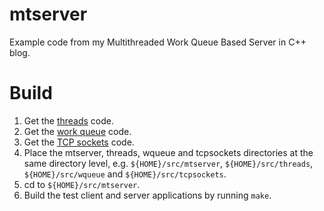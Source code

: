# mtserver

Example code from my Multithreaded Work Queue Based Server in C++ blog.

# Build

1. Get the [threads](https://github.com/vichargrave/threads.git) code.
2. Get the [work queue](https://github.com/vichargrave/wqueue) code.
3. Get the [TCP sockets](https://github.com/vichargrave/tcpsockets) code.
4. Place the mtserver, threads, wqueue and tcpsockets directories at the 
   same directory level, e.g. `${HOME}/src/mtserver`, `${HOME}/src/threads`, 
   `${HOME}/src/wqueue` and `${HOME}/src/tcpsockets`.
5. cd to `${HOME}/src/mtserver`.
6. Build the test client and server applications by running `make`.
